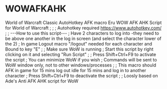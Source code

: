# WOWAFKAHK
World of Warcraft Classic AutoHotkey AFK macro
Eru WOW AFK AHK Script for World of Warcraft
;
; 
; Autohotkey required https://www.autohotkey.com/
;
; ---How to use this script---
; Have 2 characters to log into  -they need to be above one another in the log in screen (and select the character lower of the 2)
; In game Logout macro "/logout" needed for each character and Bound to key "E"
;
; Make sure WoW is running
; Start this script by right clicking on it and selecting "Run Script"
;
; Press Shift+Ctrl+F9 to activate the script
; You can minimize WoW if you wish
; Commands will be sent to WoW window only, not to other windows/processes
;
; This macro should AFK in game for 15 mins log out idle for 15 mins and log in to another character 
; Press Shift+Ctrl+F9 to deactivate the script
;
; Loosly based on Ade's Anti AFK AHK script for WoW
